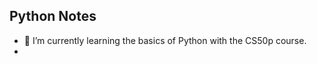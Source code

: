 ## Python Notes

- 🌱 I’m currently learning the basics of Python with the CS50p course.
- 

<!---
AndreaBertolini89/AndreaBertolini89 is a ✨ special ✨ repository because its `README.md` (this file) appears on your GitHub profile.
You can click the Preview link to take a look at your changes.
--->
